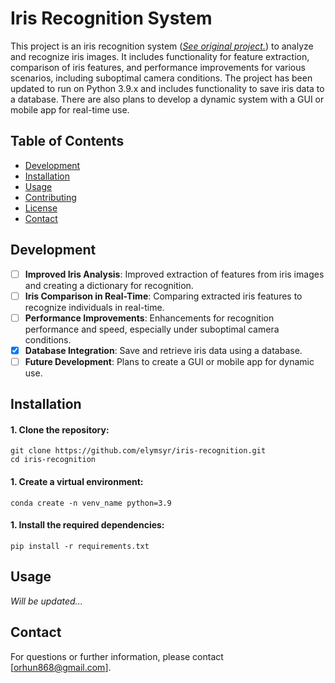# Iris Recognition System

This project is an iris recognition system ([*See original project.*](https://github.com/andreibercu/iris-recognition)) to analyze and recognize iris images. It includes functionality for feature extraction, comparison of iris features, and performance improvements for various scenarios, including suboptimal camera conditions. The project has been updated to run on Python 3.9.x and includes functionality to save iris data to a database. There are also plans to develop a dynamic system with a GUI or mobile app for real-time use.

## Table of Contents

- [Development](#development)
- [Installation](#installation)
- [Usage](#usage)
- [Contributing](#contributing)
- [License](#license)
- [Contact](#contact)

## Development
- [ ] **Improved Iris Analysis**: Improved extraction of features from iris images and creating a dictionary for recognition.
- [ ] **Iris Comparison in Real-Time**: Comparing extracted iris features to recognize individuals in real-time.
- [ ] **Performance Improvements**: Enhancements for recognition performance and speed, especially under suboptimal camera conditions.
- [x] **Database Integration**: Save and retrieve iris data using a database.
- [ ] **Future Development**: Plans to create a GUI or mobile app for dynamic use.

## Installation
#### 1. Clone the repository:
```
git clone https://github.com/elymsyr/iris-recognition.git
cd iris-recognition
```

#### 1. Create a virtual environment:
```
conda create -n venv_name python=3.9
```

#### 1. Install the required dependencies:
```
pip install -r requirements.txt
```

## Usage
*Will be updated...*

<!---
## Contributing
Contributions are welcome! Please submit a pull request with your changes or improvements. Ensure that you follow the project's coding standards and provide relevant documentation.

## License
This project is licensed under the MIT License. See the [LICENSE](LICENSE.md) file for details.
-->

## Contact
For questions or further information, please contact [orhun868@gmail.com].
